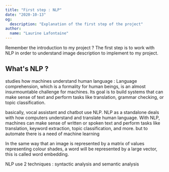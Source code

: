```yaml
---
title: "First step : NLP"
date: "2020-10-13"
og:
  description: "Explanation of the first step of the project"
author:
  name: "Laurine Lafontaine"
---
```


Remember the introduction to my project ?
The first step is to work with NLP in order to understand image description to implement to my project.

## What's NLP ? 

studies how machines understand human language :  Language comprehension, which is a formality for human beings, is an almost insurmountable challenge for machines. Its goal is to build systems that can make sense of text and perform tasks like translation, grammar checking, or topic classification. 

basically, vocal assistant and chatbot use NLP. NLP as a standalone deals with how computers understand and translate human language. With NLP, machines can make sense of written or spoken text and perform tasks like translation, keyword extraction, topic classification, and more.  but to automate there is a need of machine learning

In the same way that an image is represented by a matrix of values representing colour shades, a word will be represented by a large vector, this is called word embedding.

NLP use 2 techniques : syntactic analysis and semantic analysis
<!--
<div style="text-align:center"><img src="https://media.giphy.com/media/ToMjGpNuOksUiclTp4c/giphy.gif"/></div>
<div style="text-align:center"><img src="https://media.giphy.com/media/igDIvcIMMGIne/giphy.gif"/></div>--> 
